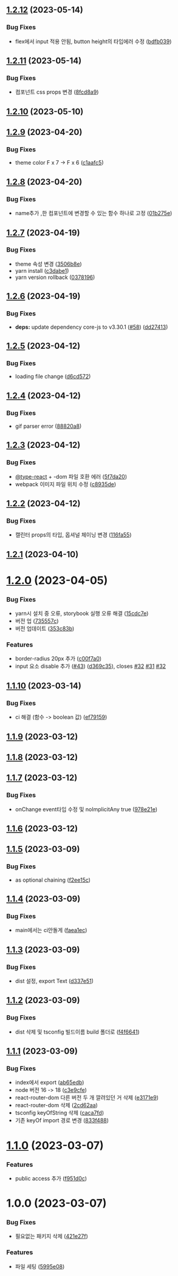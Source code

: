 ## [1.2.12](https://github.com/scouit/design-system/compare/v1.2.11...v1.2.12) (2023-05-14)


### Bug Fixes

* flex에서 input 적용 안됨, button height의 타입에러 수정 ([bdfb039](https://github.com/scouit/design-system/commit/bdfb039b07ed103ca6eb8ec339ed578e53b04772))

## [1.2.11](https://github.com/scouit/design-system/compare/v1.2.10...v1.2.11) (2023-05-14)


### Bug Fixes

* 컴포넌트 css props 변경 ([8fcd8a9](https://github.com/scouit/design-system/commit/8fcd8a99c0ebbbdac89703d21297519b6f93bdcb))

## [1.2.10](https://github.com/scouit/design-system/compare/v1.2.9...v1.2.10) (2023-05-10)

## [1.2.9](https://github.com/scouit/design-system/compare/v1.2.8...v1.2.9) (2023-04-20)


### Bug Fixes

* theme color  F x 7 -> F x 6 ([c1aafc5](https://github.com/scouit/design-system/commit/c1aafc517f4bbb22e13f3b64cd1a90cb1edcad68))

## [1.2.8](https://github.com/scouit/design-system/compare/v1.2.7...v1.2.8) (2023-04-20)


### Bug Fixes

* name추가 ,한 컴포넌트에 변경할 수 있는 함수 하나로 고정 ([01b275e](https://github.com/scouit/design-system/commit/01b275ed99edc95ff2aa207169409fdb83856d7c))

## [1.2.7](https://github.com/scouit/design-system/compare/v1.2.6...v1.2.7) (2023-04-19)


### Bug Fixes

* theme 속성 변경 ([3506b8e](https://github.com/scouit/design-system/commit/3506b8e290761d2083ec8c80ef2cf94107caf209))
* yarn install ([c3dabe1](https://github.com/scouit/design-system/commit/c3dabe16f0fe4c3d09858f94304a77e55242d69e))
* yarn version rollback ([0378196](https://github.com/scouit/design-system/commit/03781960da9f8eb44597147b388fc820a046975c))

## [1.2.6](https://github.com/scouit/design-system/compare/v1.2.5...v1.2.6) (2023-04-19)


### Bug Fixes

* **deps:** update dependency core-js to v3.30.1 ([#58](https://github.com/scouit/design-system/issues/58)) ([dd27413](https://github.com/scouit/design-system/commit/dd2741394fc3e52ffec0e6e80eebb0ec75fb236b))

## [1.2.5](https://github.com/scouit/design-system/compare/v1.2.4...v1.2.5) (2023-04-12)


### Bug Fixes

* loading file change ([d6cd572](https://github.com/scouit/design-system/commit/d6cd572dcb2d20de3f9db354c6cb11816e518f0e))

## [1.2.4](https://github.com/scouit/design-system/compare/v1.2.3...v1.2.4) (2023-04-12)


### Bug Fixes

* gif parser error ([88820a8](https://github.com/scouit/design-system/commit/88820a8df4e9b224437a418395f7cfbc5a8f26d5))

## [1.2.3](https://github.com/scouit/design-system/compare/v1.2.2...v1.2.3) (2023-04-12)


### Bug Fixes

* [@type-react](https://github.com/type-react) + -dom 파일 호환 에러 ([5f7da20](https://github.com/scouit/design-system/commit/5f7da20937201ee72e40de5f10a9d066d9a20af9))
* webpack 이미지 파일 위치 수정 ([c8935de](https://github.com/scouit/design-system/commit/c8935defcdfb7aafcfc238ad676a4f21b6dafef6))

## [1.2.2](https://github.com/scouit/design-system/compare/v1.2.1...v1.2.2) (2023-04-12)


### Bug Fixes

* 캘린터 props의 타입, 옵셔널 체이닝 변경 ([116fa55](https://github.com/scouit/design-system/commit/116fa550279cc291259be51a9c4c0aca4cb2c23b))

## [1.2.1](https://github.com/scouit/design-system/compare/v1.2.0...v1.2.1) (2023-04-10)

# [1.2.0](https://github.com/scouit/design-system/compare/v1.1.10...v1.2.0) (2023-04-05)


### Bug Fixes

* yarn시 설치 중 오류, storybook 실행 오류 해결 ([15cdc7e](https://github.com/scouit/design-system/commit/15cdc7ef3382537dea1cfd8a26f09c6303d464d0))
* 버전 업 ([735557c](https://github.com/scouit/design-system/commit/735557c7ecbde0a89b815b61998500180ad75de9))
* 버전 업데이트 ([353c83b](https://github.com/scouit/design-system/commit/353c83b8f9800e35d32e6056bd029c3c2fe8ea36))


### Features

* border-radius 20px 추가 ([c00f7a0](https://github.com/scouit/design-system/commit/c00f7a0198c937dc397e2f3748da71d0bb6f6165))
* input 요소 disable 추가 ([#43](https://github.com/scouit/design-system/issues/43)) ([d369c35](https://github.com/scouit/design-system/commit/d369c35137c5e6d5836d679d34052b24076b5c04)), closes [#32](https://github.com/scouit/design-system/issues/32) [#31](https://github.com/scouit/design-system/issues/31) [#32](https://github.com/scouit/design-system/issues/32)

## [1.1.10](https://github.com/scouit/design-system/compare/v1.1.9...v1.1.10) (2023-03-14)


### Bug Fixes

* ci 해결 (함수 -> boolean 값) ([ef79159](https://github.com/scouit/design-system/commit/ef791596fa443d4c1738e04193af5a79e12d3b21))

## [1.1.9](https://github.com/scouit/design-system/compare/v1.1.8...v1.1.9) (2023-03-12)

## [1.1.8](https://github.com/scouit/design-system/compare/v1.1.7...v1.1.8) (2023-03-12)

## [1.1.7](https://github.com/scouit/design-system/compare/v1.1.6...v1.1.7) (2023-03-12)


### Bug Fixes

* onChange event타입 수정 및 noImplicitAny true ([978e21e](https://github.com/scouit/design-system/commit/978e21ede98667501f7b7e66a3a03568d48953f2))

## [1.1.6](https://github.com/scouit/design-system/compare/v1.1.5...v1.1.6) (2023-03-12)

## [1.1.5](https://github.com/scouit/design-system/compare/v1.1.4...v1.1.5) (2023-03-09)


### Bug Fixes

* as optional chaining ([f2ee15c](https://github.com/scouit/design-system/commit/f2ee15c3db6eb1c94c932ae3c7124ec21e987d40))

## [1.1.4](https://github.com/scouit/design-system/compare/v1.1.3...v1.1.4) (2023-03-09)


### Bug Fixes

* main에서는 ci안돌게 ([faea1ec](https://github.com/scouit/design-system/commit/faea1ec6ddd0b28531402b5e907fa3a7ae01066e))

## [1.1.3](https://github.com/scouit/design-system/compare/v1.1.2...v1.1.3) (2023-03-09)


### Bug Fixes

* dist 설정, export Text ([d337e51](https://github.com/scouit/design-system/commit/d337e510bfbbf89cb3924a5dfb88a95cc043b469))

## [1.1.2](https://github.com/scouit/design-system/compare/v1.1.1...v1.1.2) (2023-03-09)


### Bug Fixes

* dist 삭제 및 tsconfig 빌드이름 build 폴더로 ([f4f6641](https://github.com/scouit/design-system/commit/f4f6641beb7109efd7acad0e8fbaeeb34cb8f44a))

## [1.1.1](https://github.com/scouit/design-system/compare/v1.1.0...v1.1.1) (2023-03-09)


### Bug Fixes

* index에서 export ([ab65edb](https://github.com/scouit/design-system/commit/ab65edb774e705acd37b42e30ba947d93d3f36c3))
* node 버전 16 -> 18 ([c3e9cfe](https://github.com/scouit/design-system/commit/c3e9cfee719fd411dac7bf8f159c9508f7988a5b))
* react-router-dom 다른 버전 두 개 깔려있던 거 삭제 ([e3171e9](https://github.com/scouit/design-system/commit/e3171e90f0dc6dcdf2e354e22fb590697dd467ee))
* react-router-dom 삭제 ([2cd62aa](https://github.com/scouit/design-system/commit/2cd62aa0c6749c10227527c7a53893e7c871f122))
* tsconfig keyOfString 삭제 ([caca7fd](https://github.com/scouit/design-system/commit/caca7fdbad4a1488d5e82b5cc05ecf2a40881e9e))
* 기존 keyOf import 경로 변경 ([833f488](https://github.com/scouit/design-system/commit/833f488cf53ede53ebd57216b4ec9edce1594bc6))

# [1.1.0](https://github.com/scouit/design-system/compare/v1.0.0...v1.1.0) (2023-03-07)


### Features

* public access 추가 ([f951d0c](https://github.com/scouit/design-system/commit/f951d0c787740f2981dd40f8ceeb946636a93c08))

# 1.0.0 (2023-03-07)


### Bug Fixes

* 필요없는 패키지 삭제 ([421e27f](https://github.com/scouit/design-system/commit/421e27f0e78bfa397836de63eb237ae71a918507))


### Features

* 파일 세팅 ([5995e08](https://github.com/scouit/design-system/commit/5995e08f4dbff9de161424254b866b982db463be))
